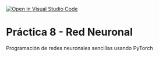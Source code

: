 [![Open in Visual Studio Code](https://classroom.github.com/assets/open-in-vscode-f059dc9a6f8d3a56e377f745f24479a46679e63a5d9fe6f495e02850cd0d8118.svg)](https://classroom.github.com/online_ide?assignment_repo_id=6491715&assignment_repo_type=AssignmentRepo)
# Práctica 8 - Red Neuronal

Programación de redes neuronales sencillas usando PyTorch
